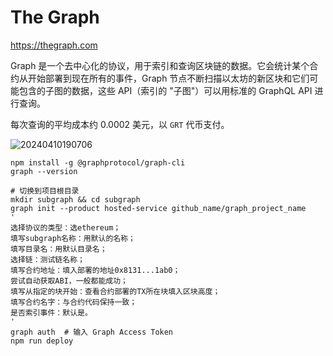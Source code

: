 # The Graph

<https://thegraph.com>

Graph 是一个去中心化的协议，用于索引和查询区块链的数据。它会统计某个合约从开始部署到现在所有的事件，Graph 节点不断扫描以太坊的新区块和它们可能包含的子图的数据，这些 API（索引的 "子图"）可以用标准的 GraphQL API 进行查询。

每次查询的平均成本约 0.0002 美元，以 `GRT` 代币支付。

![20240410190706](https://image.zuoright.com/20240410190706.png)

```shell
npm install -g @graphprotocol/graph-cli
graph --version

# 切换到项目根目录
mkdir subgraph && cd subgraph
graph init --product hosted-service github_name/graph_project_name
'
选择协议的类型：选ethereum；
填写subgraph名称：用默认的名称；
填写目录名：用默认目录名；
选择链：测试链名称；
填写合约地址：填入部署的地址0x8131...1ab0；
尝试自动获取ABI，一般都能成功；
填写从指定的块开始：查看合约部署的TX所在块填入区块高度；
填写合约名字：与合约代码保持一致；
是否索引事件：默认是。
'
graph auth  # 输入 Graph Access Token
npm run deploy
```
